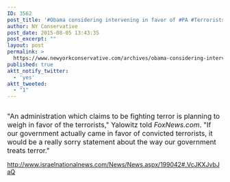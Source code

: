 ```yaml
---
ID: 3562
post_title: '#Obama considering intervening in favor of #PA #Terrorists #tcot #PJNET'
author: NY Conservative
post_date: 2015-08-05 13:43:35
post_excerpt: ""
layout: post
permalink: >
  https://www.newyorkconservative.com/archives/obama-considering-intervening-in-favor-of-pa-terrorists-tcot-pjnet/
published: true
aktt_notify_twitter:
  - 'yes'
aktt_tweeted:
  - "1"
---
```

<p><img src="http://www.newyorkconservative.com/wp-content/uploads/2015/08/080515_1743_Obamaconsid1.jpg" alt=""/>
	</p><p><span style="font-size:12pt">"An administration which claims to be fighting terror is planning to weigh in favor of the terrorists," Yalowitz told <em>FoxNews.com</em>. "If our government actually came in favor of convicted terrorists, it would be a really sorry statement about the way our government treats terror."
</span></p><p><a href="http://www.israelnationalnews.com/News/News.aspx/199042#.VcJKXJvbJaQ">http://www.israelnationalnews.com/News/News.aspx/199042#.VcJKXJvbJaQ</a>
	</p>